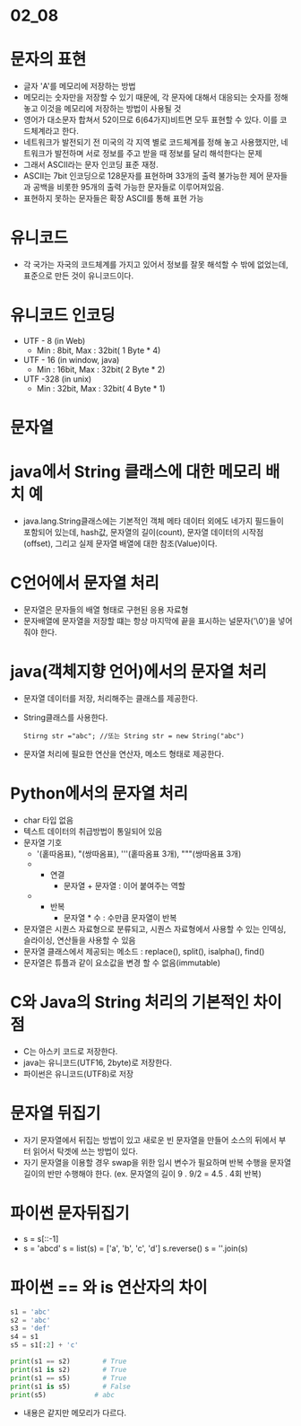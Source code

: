 # 02_08

# 문자의 표현

- 글자 'A'를 메모리에 저장하는 방법
- 메모리는 숫자만을 저장할 수 있기 때문에, 각 문자에 대해서 대응되는 숫자를 정해 놓고 이것을 메모리에 저장하는 방법이 사용될 것
- 영어가 대소문자 합쳐서 52이므로 6(64가지)비트면 모두 표현할 수 있다. 이를 코드체계라고 한다.
- 네트워크가 발전되기 전 미국의 각 지역 별로 코드체계를 정해 놓고 사용했지만, 네트워크가 발전하며 서로 정보를 주고 받을 때 정보를 달리 해석한다는 문제
- 그래서 ASCII라는 문자 인코딩 표준 재정.
- ASCII는 7bit 인코딩으로 128문자를 표현하며 33개의 출력 불가능한 제어 문자들과 공백을 비롯한 95개의 출력 가능한 문자들로 이루어져있음.
- 표현하지 못하는 문자들은 확장 ASCII를 통해 표현 가능

# 유니코드

- 각 국가는 자국의 코드체계를 가지고 있어서 정보를 잘못 해석할 수 밖에 없었는데, 표준으로 만든 것이 유니코드이다.

# 유니코드 인코딩

- UTF - 8 (in Web)
  - Min : 8bit, Max : 32bit( 1 Byte * 4)
- UTF - 16 (in window, java)
  - Min : 16bit, Max : 32bit( 2 Byte * 2)
- UTF -328 (in unix)
  - Min : 32bit, Max : 32bit( 4 Byte * 1)

# 문자열

# java에서 String 클래스에 대한 메모리 배치 예

- java.lang.String클래스에는 기본적인 객체 메타 데이터 외에도 네가지 필드들이 포함되어 있는데, hash값, 문자열의 길이(count), 문자열 데이터의 시작점(offset), 그리고 실제 문자열 배열에 대한 참조(Value)이다.

# C언어에서 문자열 처리

- 문자열은 문자들의 배열 형태로 구현된 응용 자료형
- 문자배열에 문자열을 저장할 떄는 항상 마지막에 끝을 표시하는 널문자('\0')을 넣어줘야 한다.

# java(객체지향 언어)에서의 문자열 처리

- 문자열 데이터를 저장, 처리해주는 클래스를 제공한다.
- String클래스를 사용한다.
  
  ```
  Stirng str ="abc"; //또는 String str = new String("abc")
  ```
- 문자열 처리에 필요한 연산을 연산자, 메소드 형태로 제공한다.

# Python에서의 문자열 처리

- char 타입 없음
- 텍스트 데이터의 취급방법이 통일되어 있음
- 문자열 기호
  - '(홑따옴표), "(쌍따옴표), '''(홑따옴표 3개), """(쌍따옴표 3개)
  - + 연결
      - 문자열 + 문자열 : 이어 붙여주는 역할
  - * 반복
      - 문자열 * 수 : 수만큼 문자열이 반복
- 문자열은 시퀀스 자료형으로 분류되고, 시퀀스 자료형에서 사용할 수 있는 인덱싱, 슬라이싱, 연산들을 사용할 수 있음
- 문자열 클래스에서 제공되는 메소드 : replace(), split(), isalpha(), find()
- 문자열은 튜플과 같이 요소값을 변경 할 수 없음(immutable)

# C와 Java의 String 처리의 기본적인 차이점

- C는 아스키 코드로 저장한다.
- java는 유니코드(UTF16, 2byte)로 저장한다.
- 파이썬은 유니코드(UTF8)로 저장

# 문자열 뒤집기

- 자기 문자열에서 뒤집는 방법이 있고 새로운 빈 문자열을 만들어 소스의 뒤에서 부터 읽어서 탁겟에 쓰는 방법이 있다.
- 자기 문자열을 이용할 경우 swap을 위한 임시 변수가 필요하며 반복 수행을 문자열 길이의 반만 수행해야 한다. (ex. 문자열의 길이 9 . 9/2 = 4.5 . 4회 반복)

# 파이썬 문자뒤집기

- s = s[::-1]
- s = 'abcd'
  s = list(s)  = ['a', 'b', 'c', 'd']
  s.reverse()
  s = ''.join(s)

# 파이썬 == 와 is 연산자의 차이

```python
s1 = 'abc'
s2 = 'abc'
s3 = 'def'
s4 = s1
s5 = s1[:2] + 'c'

print(s1 == s2)        # True
print(s1 is s2)        # True
print(s1 == s5)        # True
print(s1 is s5)        # False
print(s5)            # abc
```

- 내용은 같지만 메모리가 다르다.
